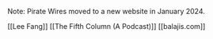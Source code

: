 Note: Pirate Wires moved to a new website in January 2024.

[[Lee Fang]]
[[The Fifth Column (A Podcast)]]
[[balajis.com]]
